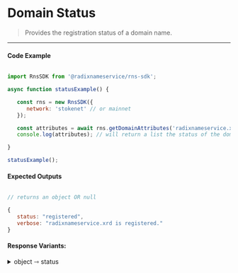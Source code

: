 # Domain Status

> Provides the registration status of a domain name.

---

<!-- tabs:start -->

#### **Code Example**

```js

import RnsSDK from '@radixnameservice/rns-sdk';

async function statusExample() {

   const rns = new RnsSDK({
      network: 'stokenet' // or mainnet
   });

   const attributes = await rns.getDomainAttributes('radixnameservice.xrd');
   console.log(attributes); // will return a list the status of the domain along with a verbose status explanation.

}

statusExample();

```

#### **Expected Outputs**

```js

// returns an object OR null

{
   status: "registered",
   verbose: "radixnameservice.xrd is registered."
}

```

#### Response Variants:

<details>
<summary>object ⇾ status</summary>

Registry status of a particular domain name:

| Value | Type |
| ----------- | ----------- |
| available | String |
| registered | String |
| settlement | String |
| auction | String |
| sunrise | String |
| tld | String |
| genus-substrate | String |

</details>

<!-- tabs:end -->